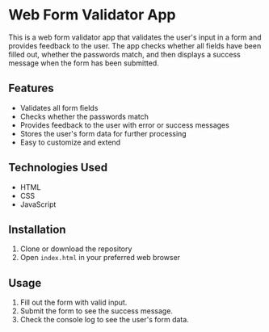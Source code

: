 # Web Form Validator App

This is a web form validator app that validates the user's input in a form and provides feedback to the user. The app checks whether all fields have been filled out, whether the passwords match, and then displays a success message when the form has been submitted.

## Features

- Validates all form fields
- Checks whether the passwords match
- Provides feedback to the user with error or success messages
- Stores the user's form data for further processing
- Easy to customize and extend

## Technologies Used

- HTML
- CSS
- JavaScript

## Installation

1. Clone or download the repository
2. Open `index.html` in your preferred web browser

## Usage

1. Fill out the form with valid input.
2. Submit the form to see the success message.
3. Check the console log to see the user's form data.
